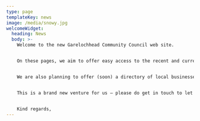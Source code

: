 ```yaml
---
type: page
templateKey: news
image: /media/snowy.jpg
welcomeWidget:
  heading: News
  body: >-
    Welcome to the new Garelochhead Community Council web site.


    On these pages, we aim to offer easy access to the recent and current activities of the Community Council, as well as useful links to what’s happening in general in and around Garelochhead.


    We are also planning to offer (soon) a directory of local businesses, and lists of links to helpful contacts – we hope these might benefit residents and visitors alike.


    This is a brand new venture for us – please do get in touch to let us know what you would like to see on the site!


    Kind regards,
---
```

